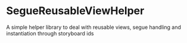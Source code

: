 # SegueReusableViewHelper
A simple helper library to deal with reusable views, segue handling and instantiation through storyboard ids
